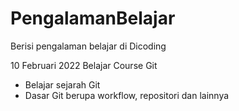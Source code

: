 # PengalamanBelajar
Berisi pengalaman belajar di Dicoding

10 Februari 2022
Belajar Course Git
* Belajar sejarah Git
* Dasar Git berupa workflow, repositori dan lainnya

